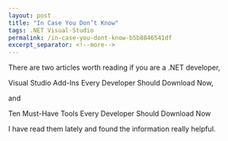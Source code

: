 ```yaml
---
layout: post
title: "In Case You Don’t Know"
tags: .NET Visual-Studio
permalink: /in-case-you-dont-know-b5b8846541df
excerpt_separator: <!--more-->
---
```

There are two articles worth reading if you are a .NET developer,

Visual Studio Add-Ins Every Developer Should Download Now,

and

Ten Must-Have Tools Every Developer Should Download Now

I have read them lately and found the information really helpful.
<!--more-->
